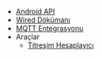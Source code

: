 - [Android API](tr/android_api.md)
- [Wired Dökümanı](tr/wired.md)
- [MQTT Entegrasyonu](tr/mqtt_integration.md)
- Araçlar
  -  [Titreşim Hesaplayıcı](tr/vibration_calculator.md)